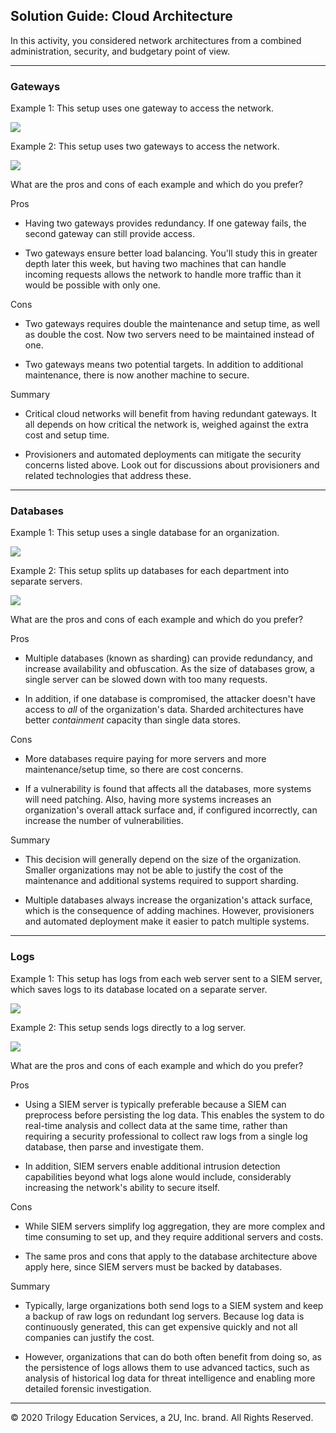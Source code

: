 ## Solution Guide: Cloud Architecture

In this activity, you considered network architectures from a combined administration, security, and budgetary point of view.

---
### Gateways

Example 1: This setup uses one gateway to access the network.

![](./Images/One_gateway.png)

Example 2: This setup uses two gateways to access the network.

![](./Images/Two_gateways.png)


What are the pros and cons of each example and which do you prefer?

Pros
- Having two gateways provides redundancy. If one gateway fails, the second gateway can still provide access. 

- Two gateways ensure better load balancing. You'll study this in greater depth later this week, but having two machines that can handle incoming requests allows the network to handle more traffic than it would be possible with only one.

Cons
- Two gateways requires double the maintenance and setup time, as well as double the cost. Now two servers need to be maintained instead of one.

- Two gateways means two potential targets. In addition to additional maintenance, there is now another machine to secure.

Summary
- Critical cloud networks will benefit from having redundant gateways. It all depends on how critical the network is, weighed against the extra cost and setup time.

- Provisioners and automated deployments can mitigate the security concerns listed above. Look out for discussions about provisioners and related technologies that address these.

---
### Databases

Example 1: This setup uses a single database for an organization.

![](./Images/single_database.png)

Example 2: This setup splits up databases for each department into separate servers.

![](./Images/Sharding.png)


What are the pros and cons of each example and which do you prefer?


Pros
- Multiple databases (known as sharding) can provide redundancy, and increase availability and obfuscation. As the size of databases grow, a single server can be slowed down with too many requests. 

- In addition, if one database is compromised, the attacker doesn't have access to _all_ of the organization's data. Sharded architectures have better _containment_ capacity than single data stores.

Cons
- More databases require paying for more servers and more maintenance/setup time, so there are cost concerns.

- If a vulnerability is found that affects all the databases, more systems will need patching. Also, having more systems increases an organization's overall attack surface and, if configured incorrectly, can increase the number of vulnerabilities. 

Summary
- This decision will generally depend on the size of the organization. Smaller organizations may not be able to justify the cost of the maintenance and additional systems required to support sharding.

- Multiple databases always increase the organization's attack surface, which is the consequence of adding machines. However, provisioners and automated deployment make it easier to patch multiple systems.

---
### Logs

Example 1: This setup has logs from each web server sent to a SIEM server, which saves logs to its database located on a separate server. 

![](./Images/Splunk_server.png)

Example 2: This setup sends logs directly to a log server. 

![](./Images/log_server.png)

What are the pros and cons of each example and which do you prefer?

Pros
- Using a SIEM server is typically preferable because a SIEM can preprocess before persisting the log data. This enables the system to do real-time analysis and collect data at the same time, rather than requiring a security professional to collect raw logs from a single log database, then parse and investigate them.

- In addition, SIEM servers enable additional intrusion detection capabilities beyond what logs alone would include, considerably increasing the network's ability to secure itself.

Cons
- While SIEM servers simplify log aggregation, they are more complex and time consuming to set up, and they require additional servers and costs.

- The same pros and cons that apply to the database architecture above apply here, since SIEM servers must be backed by databases.

Summary
- Typically, large organizations both send logs to a SIEM system and keep a backup of raw logs on redundant log servers. Because log data is continuously generated, this can get expensive quickly and not all companies can justify the cost.

- However, organizations that can do both often benefit from doing so, as the persistence of logs allows them to use advanced tactics, such as analysis of historical log data for threat intelligence and enabling more detailed forensic investigation.

---
© 2020 Trilogy Education Services, a 2U, Inc. brand. All Rights Reserved.

